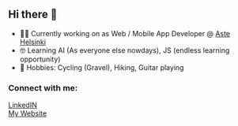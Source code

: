 ## Hi there 👋

- 👨‍💼 Currently working on as Web / Mobile App Developer @ <a href="https://astehelsinki.fi/" target="blank">Aste Helsinki</a>
- 🤓 Learning AI (As everyone else nowdays), JS (endless learning opportunity)
- 🚴 Hobbies: Cycling (Gravel), Hiking, Guitar playing

<h3 align="left">Connect with me:</h3>
<p align="left">
<a href="https://www.linkedin.com/in/miikka-huuskonen/" target="blank">LinkedIN</a>
  <br>
<a href="https://www.miikkahuuskonen.com" target="blank">My Website</a>
</p>


<!--
**miikkahuuskonen/miikkahuuskonen** is a ✨ _special_ ✨ repository because its `README.md` (this file) appears on your GitHub profile.

Here are some ideas to get you started:

- 🔭 I’m currently working on ...
- 🌱 I’m currently learning ...
- 👯 I’m looking to collaborate on ...
- 🤔 I’m looking for help with ...
- 💬 Ask me about ...
- 📫 How to reach me: ...
- 😄 Pronouns: ...
- ⚡ Fun fact: ...
-->
